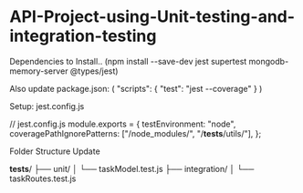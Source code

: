# API-Project-using-Unit-testing-and-integration-testing


Dependencies to Install..
(npm install --save-dev jest supertest mongodb-memory-server @types/jest)

Also update package.json:
(
    "scripts": {
      "test": "jest --coverage"
    }
)

Setup: jest.config.js

// jest.config.js
module.exports = {
  testEnvironment: "node",
  coveragePathIgnorePatterns: ["/node_modules/", "/__tests__/utils/"],
};


Folder Structure Update

__tests__/
├── unit/
│   └── taskModel.test.js
├── integration/
│   └── taskRoutes.test.js

